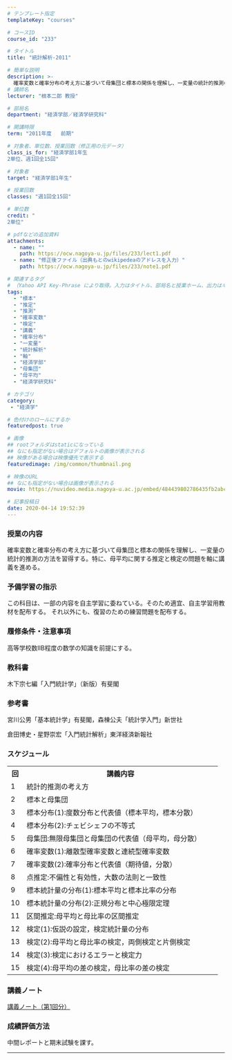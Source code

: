 ```yaml
---
# テンプレート指定
templateKey: "courses"

# コースID
course_id: "233"

# タイトル
title: "統計解析-2011"

# 簡単な説明
description: >-
  確率変数と確率分布の考え方に基づいて母集団と標本の関係を理解し、一変量の統計的推測の方法を習得する。特に、母平均に関する推定と検定の問題を軸に講義を進める。 ....
# 講師名
lecturer: "根本二郎 教授"

# 部局名
department: "経済学部／経済学研究科"

# 開講時限
term: "2011年度	前期"

# 対象者、単位数、授業回数（修正用の元データ）
class_is_for: "経済学部1年生
2単位、週1回全15回"

# 対象者
target: "経済学部1年生"

# 授業回数
classes: "週1回全15回"

# 単位数
credit: "
2単位"

# pdfなどの追加資料
attachments:
  - name: "" 
    path: https://ocw.nagoya-u.jp/files/233/lect1.pdf
  - name: "修正後ファイル（出典もとのwikipedeaのアドレスを入力）" 
    path: https://ocw.nagoya-u.jp/files/233/note1.pdf

# 関連するタグ
# （Yahoo API Key-Phrase により取得。入力はタイトル、部局名と授業ホーム、出力はキーフレーズ（tags））
tags:
  - "標本"
  - "推定"
  - "推測"
  - "確率変数"
  - "検定"
  - "講義"
  - "確率分布"
  - "一変量"
  - "統計解析"
  - "軸"
  - "経済学部"
  - "母集団"
  - "母平均"
  - "経済学研究科"

# カテゴリ
category:
 - "経済学"

# 色付けのロールにするか
featuredpost: true

# 画像
## rootフォルダはstaticになっている
## なにも指定がない場合はデフォルトの画像が表示される
## 映像がある場合は映像優先で表示する
featuredimage: /img/common/thumbnail.png

# 映像のURL
## なにも指定がない場合は画像が表示される
movie: https://nuvideo.media.nagoya-u.ac.jp/embed/484439802786435fb2abc7c6a9719cc82627a1d1

# 記事投稿日
date: 2020-04-14 19:52:39
---
```


### 授業の内容

確率変数と確率分布の考え方に基づいて母集団と標本の関係を理解し、一変量の統計的推測の方法を習得する。特に、母平均に関する推定と検定の問題を軸に講義を進める。








### 予備学習の指示

この科目は、一部の内容を自主学習に委ねている。そのため適宜、自主学習用教材を配布する。 それ以外にも、復習のための練習問題を配布する。

### 履修条件・注意事項

高等学校数IIB程度の数学の知識を前提にする。

### 教科書

木下宗七編「入門統計学」（新版）有斐閣

### 参考書

宮川公男「基本統計学」有斐閣，森棟公夫「統計学入門」新世社

倉田博史・星野崇宏「入門統計解析」東洋経済新報社


<h3>スケジュール</h3>
<table class="basic" width="455">
<tr>
<th width="20" class="center">回</th>
<th width="435" class="center">講義内容</th>
</tr>
<tr>
<td width="20" class="center">1</td>
<td width="435">統計的推測の考え方</td>
</tr>

<tr>
<td width="20" class="center">2</td>
<td width="435">標本と母集団</td>
</tr>

<tr>
<td width="20" class="center">3</td>
<td width="435">標本分布(1):度数分布と代表値（標本平均，標本分散）</td>
</tr>

<tr>
<td width="20" class="center">4</td>
<td width="435">標本分布(2):チェビシェフの不等式</td>
</tr>

<tr>
<td width="20" class="center">5</td>
<td width="435">母集団:無限母集団と母集団の代表値（母平均，母分散）</td>
</tr>

<tr>
<td width="20" class="center">6</td>
<td width="435">確率変数(1):離散型確率変数と連続型確率変数</td>
</tr>

<tr>
<td width="20" class="center">7</td>
<td width="435">確率変数(2):確率分布と代表値（期待値，分散）</td>
</tr>

<tr>
<td width="20" class="center">8</td>
<td width="435">点推定:不偏性と有効性，大数の法則と一致性</td>
</tr>

<tr>
<td width="20" class="center">9</td>
<td width="435">標本統計量の分布(1):標本平均と標本比率の分布</td>
</tr>

<tr>
<td width="20" class="center">10</td>
<td width="435">標本統計量の分布(2):正規分布と中心極限定理</td>
</tr>

<tr>
<td width="20" class="center">11</td>
<td width="435">区間推定:母平均と母比率の区間推定</td>
</tr>

<tr>
<td width="20" class="center">12</td>
<td width="435">検定(1):仮説の設定，検定統計量の分布</td>
</tr>

<tr>
<td width="20" class="center">13</td>
<td width="435">検定(2):母平均と母比率の検定，両側検定と片側検定</td>
</tr>

<tr>
<td width="20" class="center">14</td>
<td width="435">検定(3):検定におけるエラーと検定力</td>
</tr>

<tr>
<td width="20" class="center">15</td>
<td width="435">検定(4):母平均の差の検定，母比率の差の検定</td>
</tr>

</table>


### 講義ノート

[講義ノート（第1回分）](https://ocw.nagoya-u.jp/files/233/note1.pdf) 





### 成績評価方法

中間レポートと期末試験を課す。



-----